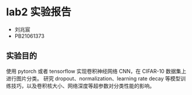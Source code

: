 # lab2 实验报告
- 刘兆宸
- PB21061373

## 实验目的
使用 pytorch 或者 tensorflow 实现卷积神经网络 CNN，在 CIFAR-10 数据集上进行图片分类。
研究 dropout、normalization、learning rate decay 等模型训练技巧，以及卷积核大小、网络深度等超参数对分类性能的影响。
